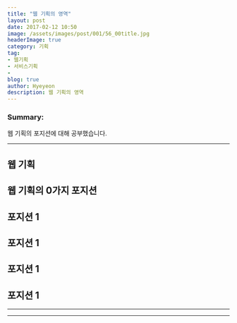 ```yaml
---
title: "웹 기획의 영역"
layout: post
date: 2017-02-12 10:50
image: /assets/images/post/001/56_00title.jpg
headerImage: true
category: 기획
tag:
- 웹기획
- 서비스기획
-
blog: true
author: Hyeyeon
description: 웹 기획의 영역
---
```


### Summary:

웹 기획의 포지션에 대해 공부했습니다.

---

## 웹 기획

## 웹 기획의 0가지 포지션

## 포지션 1
## 포지션 1
## 포지션 1
## 포지션 1

---



---
